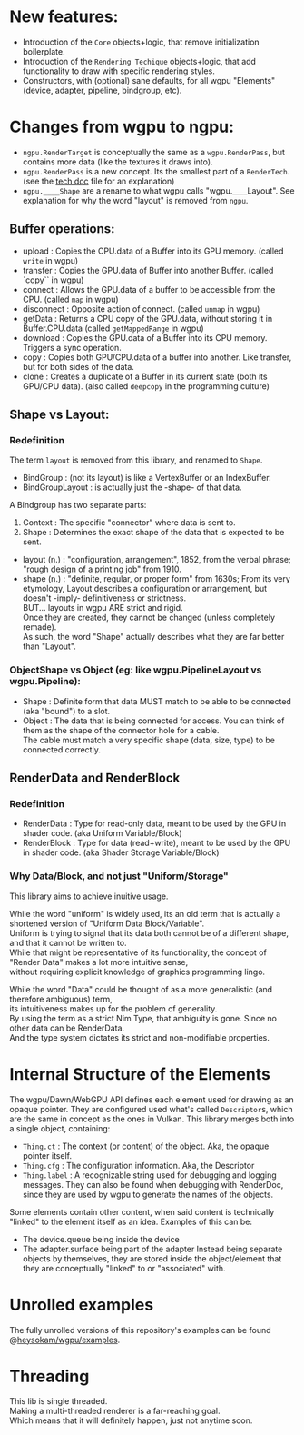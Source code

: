 # New features:
- Introduction of the `Core` objects+logic, that remove initialization boilerplate.  
- Introduction of the `Rendering Techique` objects+logic, that add functionality to draw with specific rendering styles.  
- Constructors, with (optional) sane defaults, for all wgpu "Elements" (device, adapter, pipeline, bindgroup, etc).

# Changes from wgpu to ngpu:
- `ngpu.RenderTarget` is conceptually the same as a `wgpu.RenderPass`, but contains more data (like the textures it draws into).
- `ngpu.RenderPass` is a new concept. Its the smallest part of a `RenderTech`. (see the [tech doc](./tech.md) file for an explanation)
- `ngpu.____Shape` are a rename to what wgpu calls "wgpu.____Layout". See explanation for why the word "layout" is removed from `ngpu`.

## Buffer operations:
- upload     : Copies the CPU.data of a Buffer into its GPU memory.            (called `write` in wgpu)
- transfer   : Copies the GPU.data of Buffer into another Buffer.              (called `copy`` in wgpu)
- connect    : Allows the GPU.data of a buffer to be accessible from the CPU.  (called `map` in wgpu)
- disconnect : Opposite action of connect.                                     (called `unmap` in wgpu)
- getData    : Returns a CPU copy of the GPU.data, without storing it in Buffer.CPU.data  (called `getMappedRange` in wgpu)
- download   : Copies the GPU.data of a Buffer into its CPU memory. Triggers a sync operation.
- copy       : Copies both GPU/CPU.data of a buffer into another. Like transfer, but for both sides of the data.
- clone      : Creates a duplicate of a Buffer in its current state (both its GPU/CPU data).  (also called `deepcopy` in the programming culture)

## Shape vs Layout:
### Redefinition
The term `layout` is removed from this library, and renamed to `Shape`.
- BindGroup        : (not its layout) is like a VertexBuffer or an IndexBuffer.
- BindGroupLayout  : is actually just the -shape- of that data.

A Bindgroup has two separate parts:
1. Context : The specific "connector" where data is sent to.
2. Shape   : Determines the exact shape of the data that is expected to be sent.

- layout (n.) : "configuration, arrangement", 1852, from the verbal phrase; "rough design of a printing job" from 1910.
- shape  (n.) : "definite, regular, or proper form" from 1630s; 
From its very etymology, Layout describes a configuration or arrangement, but doesn't -imply- definitiveness or strictness.  
BUT... layouts in wgpu ARE strict and rigid.  
Once they are created, they cannot be changed (unless completely remade).  
As such, the word "Shape" actually describes what they are far better than "Layout".  

### ObjectShape vs Object    (eg: like wgpu.PipelineLayout vs wgpu.Pipeline):
- Shape  : Definite form that data MUST match to be able to be connected (aka "bound") to a slot.
- Object : The data that is being connected for access.
You can think of them as the shape of the connector hole for a cable.  
The cable must match a very specific shape (data, size, type) to be connected correctly.


## RenderData and RenderBlock
### Redefinition
- RenderData  : Type for read-only data, meant to be used by the GPU in shader code.  (aka Uniform Variable/Block)  
- RenderBlock : Type for data (read+write), meant to be used by the GPU in shader code.  (aka Shader Storage Variable/Block)  

### Why Data/Block, and not just "Uniform/Storage"
This library aims to achieve inuitive usage.  

While the word "uniform" is widely used, its an old term that is actually a shortened version of "Uniform Data Block/Variable".  
Uniform is trying to signal that its data both cannot be of a different shape, and that it cannot be written to.  
While that might be representative of its functionality, the concept of "Render Data" makes a lot more intuitive sense,  
without requiring explicit knowledge of graphics programming lingo.  

While the word "Data" could be thought of as a more generalistic (and therefore ambiguous) term,  
its intuitiveness makes up for the problem of generality.  
By using the term as a strict Nim Type, that ambiguity is gone. Since no other data can be RenderData.  
And the type system dictates its strict and non-modifiable properties.  


# Internal Structure of the Elements
The wgpu/Dawn/WebGPU API defines each element used for drawing as an opaque pointer.
They are configured used what's called `Descriptor`s, which are the same in concept as the ones in Vulkan.
This library merges both into a single object, containing:
- `Thing.ct`    : The context (or content) of the object. Aka, the opaque pointer itself.
- `Thing.cfg`   : The configuration information. Aka, the Descriptor
- `Thing.label` : A recognizable string used for debugging and logging messages. They can also be found when debugging with RenderDoc, since they are used by wgpu to generate the names of the objects.

Some elements contain other content, when said content is technically "linked" to the element itself as an idea.
Examples of this can be:
- The device.queue being inside the device
- The adapter.surface being part of the adapter
Instead being separate objects by themselves, they are stored inside the object/element that they are conceptually "linked" to or "associated" with.


# Unrolled examples
The fully unrolled versions of this repository's examples can be found @[heysokam/wgpu/examples](https://github.com/heysokam/wgpu/examples).


# Threading
This lib is single threaded.  
Making a multi-threaded renderer is a far-reaching goal.  
Which means that it will definitely happen, just not anytime soon.  

